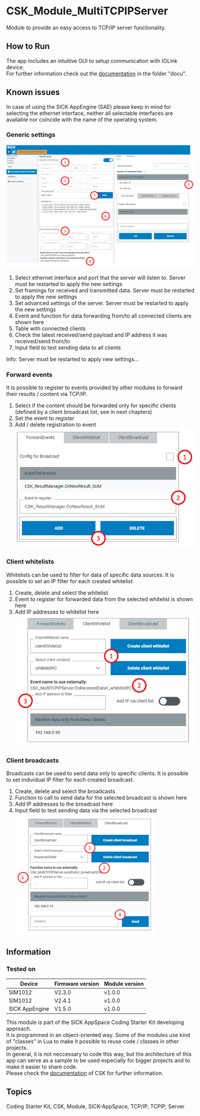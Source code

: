 # CSK_Module_MultiTCPIPServer

Module to provide an easy access to TCP/IP server functionality.

## How to Run

The app includes an intuitive GUI to setup communication with IOLink device.  
For further information check out the [documentation](https://raw.githack.com/SICKAppSpaceCodingStarterKit/CSK_Module_MultiTCPIPServer/main/docu/CSK_Module_MultiTCPIPServer.html) in the folder "docu".

## Known issues

In case of using the SICK AppEngine (SAE) please keep in mind for selecting the ethernet interface, neither all selectable interfaces are available nor coincide with the name of the operating system.

### Generic settings

![plot](./docu/media/genericSettings.png)

1. Select ethernet interface and port that the server will listen to. Server must be restarted to apply the new settings
2. Set framings for received and transmitted data. Server must be restarted to apply the new settings
3. Set advanced settings of the server. Server must be restarted to apply the new settings
4. Event and function for data forwarding from/to all connected clients are shown here
5. Table with connected clients
6. Check the latest received/send payload and IP address it was received/send from/to
7. Input field to test sending data to all clients

Info: Server must be restarted to apply new settings...  

### Forward events
It is possible to register to events provided by other modules to forward their results / content via TCP/IP.  
1. Select if the content should be forwarded only for specific clients (defined by a client broadcast list, see in next chapters)
2. Set the event to register
3. Add / delete registration to event
![plot](./docu/media/forwardEvents.png)

### Client whitelists
Whitelists can be used to filter for data of specific data sources. It is possible to set an IP filter for each created whitelist.  
1. Create, delete and select the whitelist
2. Event to register for forwarded data from the selected whitelist is shown here
3. Add IP addresses to whitelist here
![plot](./docu/media/clientWhitelist.png)

### Client broadcasts
Broadcasts can be used to send data only to specific clients. It is possible to set individual IP filter for each created broadcast.  
1. Create, delete and select the broadcasts
2. Function to call to send data for the selected broadcast is shown here
3. Add IP addresses to the broadcast here
4. Input field to test sending data via the selected broadcast
![plot](./docu/media/clientBroadcast.png)

## Information

### Tested on

|Device|Firmware version|Module version|
|--|--|--|
|SIM1012|V2.3.0|v1.0.0|
|SIM1012|V2.4.1|v1.0.0|
|SICK AppEngine|V1.5.0|v1.0.0|

This module is part of the SICK AppSpace Coding Starter Kit developing approach.  
It is programmed in an object-oriented way. Some of the modules use kind of "classes" in Lua to make it possible to reuse code / classes in other projects.  
In general, it is not neccessary to code this way, but the architecture of this app can serve as a sample to be used especially for bigger projects and to make it easier to share code.  
Please check the [documentation](https://github.com/SICKAppSpaceCodingStarterKit/.github/blob/main/docu/SICKAppSpaceCodingStarterKit_Documentation.md) of CSK for further information.  

## Topics

Coding Starter Kit, CSK, Module, SICK-AppSpace, TCP/IP, TCPIP, Server

